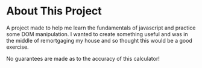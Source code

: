 # About This Project

A project made to help me learn the fundamentals of javascript and practice some DOM manipulation. I wanted to create something useful and was in the middle of remortgaging my house and so thought this would be a good exercise.

No guarantees are made as to the accuracy of this calculator! 
